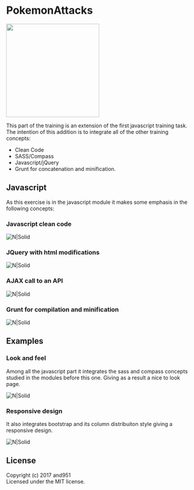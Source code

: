 # PokemonAttacks

<img src="https://raw.githubusercontent.com/and951/Akurey-Trainings/master/Javascript/PokemonAttacks/img/readmeImages/AkureyPokemon.png" alt="" width="250" height="250">


This part of the training is an extension of the first javascript training task. The intention of this addition is to integrate all of the other training concepts:

- Clean Code
- SASS/Compass
- Javascript/jQuery
- Grunt for concatenation and minification.


## Javascript

As this exercise is in the javascript module it makes some emphasis in the following concepts:

### Javascript clean code

![N|Solid](http://raw.githubusercontent.com/and951/Akurey-Trainings/master/Javascript/PokemonAttacks/img/readmeImages/cleanCodePractice%20.png)

### JQuery with html modifications  

![N|Solid](http://raw.githubusercontent.com/and951/Akurey-Trainings/master/Javascript/PokemonAttacks/img/readmeImages/jqueryWithModifications.png)

### AJAX call to an API  

![N|Solid](http://raw.githubusercontent.com/and951/Akurey-Trainings/master/Javascript/PokemonAttacks/img/readmeImages/ajaxCall.png)

### Grunt for compilation and minification

![N|Solid](http://raw.githubusercontent.com/and951/Akurey-Trainings/master/Javascript/PokemonAttacks/img/readmeImages/grunt.png)


## Examples

### Look and feel

Among all the javascript part it integrates the sass and compass concepts studied in the modules before this one.  Giving as a result a nice to look page.

![N|Solid](http://raw.githubusercontent.com/and951/Akurey-Trainings/master/Javascript/PokemonAttacks/img/readmeImages/pageScreen.png)

### Responsive design

It also integrates bootstrap and its column distribuiton style giving a responsive design.

![N|Solid](http://raw.githubusercontent.com/and951/Akurey-Trainings/master/Javascript/PokemonAttacks/img/readmeImages/responsiveDesign.png)


## License
Copyright (c) 2017 and951  
Licensed under the MIT license.

